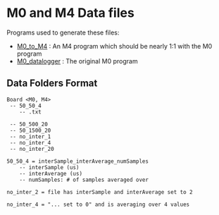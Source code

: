 # M0 and M4 Data files
Programs used to generate these files: 
- [M0_to_M4](https://github.com/Drixitel/Iris-Adafruit-GPS/tree/main/scripts/ada_M4_scripts/M0_to_M4) : An M4 program which should be nearly 1:1 with the M0 program
- [M0_datalogger](https://github.com/Drixitel/Iris-Adafruit-GPS/tree/main/scripts/ada_M0_scripts/M0_datalogger) : The original M0 program

## Data Folders Format 
```
Board <M0, M4>
 -- 50_50_4
    -- .txt

 -- 50_500_20
 -- 50_1500_20
 -- no_inter_1
 -- no_inter_4
 -- no_inter_20
```

```
50_50_4 = interSample_interAverage_numSamples 
    -- interSample (us)
    -- interAverage (us)
    -- numSamples: # of samples averaged over

no_inter_2 = file has interSample and interAverage set to 2 

no_inter_4 = "... set to 0" and is averaging over 4 values
```